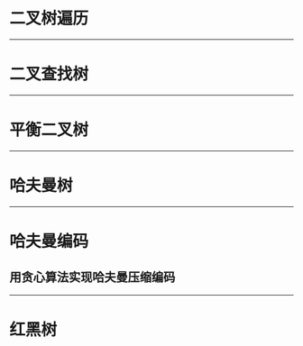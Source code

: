 # 二叉树遍历

------

# 二叉查找树

------

# 平衡二叉树

------

# 哈夫曼树

------

# 哈夫曼编码

## 用贪心算法实现哈夫曼压缩编码

------

# 红黑树